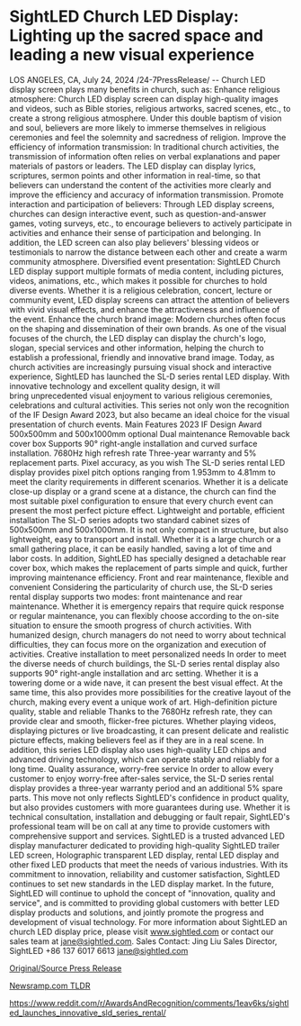 # SightLED Church LED Display: Lighting up the sacred space and leading a new visual experience

LOS ANGELES, CA, July 24, 2024 /24-7PressRelease/ -- Church LED display screen plays many benefits in church, such as:  Enhance religious atmosphere: Church LED display screen can display high-quality images and videos, such as Bible stories, religious artworks, sacred scenes, etc., to create a strong religious atmosphere. Under this double baptism of vision and soul, believers are more likely to immerse themselves in religious ceremonies and feel the solemnity and sacredness of religion.  Improve the efficiency of information transmission: In traditional church activities, the transmission of information often relies on verbal explanations and paper materials of pastors or leaders. The LED display can display lyrics, scriptures, sermon points and other information in real-time, so that believers can understand the content of the activities more clearly and improve the efficiency and accuracy of information transmission.  Promote interaction and participation of believers: Through LED display screens, churches can design interactive event, such as question-and-answer games, voting surveys, etc., to encourage believers to actively participate in activities and enhance their sense of participation and belonging. In addition, the LED screen can also play believers' blessing videos or testimonials to narrow the distance between each other and create a warm community atmosphere.  Diversified event presentation: SightLED Church LED display support multiple formats of media content, including pictures, videos, animations, etc., which makes it possible for churches to hold diverse events. Whether it is a religious celebration, concert, lecture or community event, LED display screens can attract the attention of believers with vivid visual effects, and enhance the attractiveness and influence of the event.  Enhance the church brand image: Modern churches often focus on the shaping and dissemination of their own brands. As one of the visual focuses of the church, the LED display can display the church's logo, slogan, special services and other information, helping the church to establish a professional, friendly and innovative brand image.  Today, as church activities are increasingly pursuing visual shock and interactive experience, SightLED has launched the SL-D series rental LED display. With innovative technology and excellent quality design, it will bring unprecedented visual enjoyment to various religious ceremonies, celebrations and cultural activities. This series not only won the recognition of the IF Design Award 2023, but also became an ideal choice for the visual presentation of church events.  Main Features 2023 IF Design Award 500x500mm and 500x1000mm optional Dual maintenance Removable back cover box Supports 90° right-angle installation and curved surface installation. 7680Hz high refresh rate Three-year warranty and 5% replacement parts.  Pixel accuracy, as you wish  The SL-D series rental LED display provides pixel pitch options ranging from 1.953mm to 4.81mm to meet the clarity requirements in different scenarios. Whether it is a delicate close-up display or a grand scene at a distance, the church can find the most suitable pixel configuration to ensure that every church event can present the most perfect picture effect.  Lightweight and portable, efficient installation  The SL-D series adopts two standard cabinet sizes of 500x500mm and 500x1000mm. It is not only compact in structure, but also lightweight, easy to transport and install. Whether it is a large church or a small gathering place, it can be easily handled, saving a lot of time and labor costs. In addition, SightLED has specially designed a detachable rear cover box, which makes the replacement of parts simple and quick, further improving maintenance efficiency.  Front and rear maintenance, flexible and convenient  Considering the particularity of church use, the SL-D series rental display supports two modes: front maintenance and rear maintenance. Whether it is emergency repairs that require quick response or regular maintenance, you can flexibly choose according to the on-site situation to ensure the smooth progress of church activities. With humanized design, church managers do not need to worry about technical difficulties, they can focus more on the organization and execution of activities.  Creative installation to meet personalized needs  In order to meet the diverse needs of church buildings, the SL-D series rental display also supports 90° right-angle installation and arc setting. Whether it is a towering dome or a wide nave, it can present the best visual effect. At the same time, this also provides more possibilities for the creative layout of the church, making every event a unique work of art.  High-definition picture quality, stable and reliable  Thanks to the 7680Hz refresh rate, they can provide clear and smooth, flicker-free pictures. Whether playing videos, displaying pictures or live broadcasting, it can present delicate and realistic picture effects, making believers feel as if they are in a real scene. In addition, this series LED display also uses high-quality LED chips and advanced driving technology, which can operate stably and reliably for a long time.  Quality assurance, worry-free service  In order to allow every customer to enjoy worry-free after-sales service, the SL-D series rental display provides a three-year warranty period and an additional 5% spare parts. This move not only reflects SightLED's confidence in product quality, but also provides customers with more guarantees during use. Whether it is technical consultation, installation and debugging or fault repair, SightLED's professional team will be on call at any time to provide customers with comprehensive support and services.  SightLED is a trusted advanced LED display manufacturer dedicated to providing high-quality SightLED trailer LED screen, Holographic transparent LED display, rental LED display and other fixed LED products that meet the needs of various industries. With its commitment to innovation, reliability and customer satisfaction, SightLED continues to set new standards in the LED display market. In the future, SightLED will continue to uphold the concept of "innovation, quality and service", and is committed to providing global customers with better LED display products and solutions, and jointly promote the progress and development of visual technology.  For more information about SightLED an church LED display price, please visit www.sightled.com or contact our sales team at jane@sightled.com. Sales Contact: Jing Liu Sales Director, SightLED +86 137 6017 6613 jane@sightled.com 

[Original/Source Press Release](https://www.24-7pressrelease.com/press-release/512805/sightled-church-led-display-lighting-up-the-sacred-space-and-leading-a-new-visual-experience)
                    

[Newsramp.com TLDR](None) 

https://www.reddit.com/r/AwardsAndRecognition/comments/1eav6ks/sightled_launches_innovative_sld_series_rental/